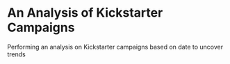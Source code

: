 # An Analysis of Kickstarter Campaigns
Performing an analysis on Kickstarter campaigns based on date to uncover trends
